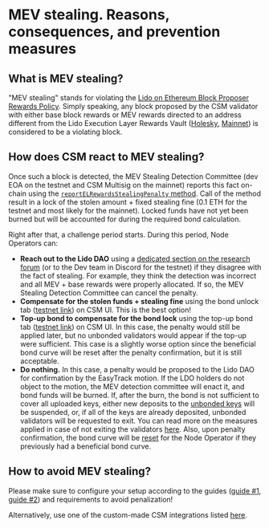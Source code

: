 # MEV stealing. Reasons, consequences, and prevention measures

## What is MEV stealing?

"MEV stealing" stands for violating the [Lido on Ethereum Block Proposer Rewards Policy](https://snapshot.org/#/lido-snapshot.eth/proposal/0x7ac2431dc0eddcad4a02ba220a19f451ab6b064a0eaef961ed386dc573722a7f). Simply speaking, any block proposed by the CSM validator with either base block rewards or MEV rewards directed to an address different from the Lido Execution Layer Rewards Vault ([Holesky](../../../deployed-contracts/holesky.md), [Mainnet](../../../deployed-contracts/index.md)) is considered to be a violating block.

## How does CSM react to MEV stealing?

Once such a block is detected, the MEV Stealing Detection Committee (dev EOA on the testnet and CSM Multisig on the mainnet) reports this fact on-chain using the [`reportELRewardsStealingPenalty` method](https://github.com/lidofinance/community-staking-module/blob/main/docs/src/src/CSModule.sol/contract.CSModule.md#reportelrewardsstealingpenalty). Call of the method result in a lock of the stolen amount + fixed stealing fine (0.1 ETH for the testnet and most likely for the mainnet). Locked funds have not yet been burned but will be accounted for during the required bond calculation.

Right after that, a challenge period starts. During this period, Node Operators can:

- **Reach out to the Lido DAO** using a [dedicated section on the research forum](https://research.lido.fi/c/csm-support/21) (or to the Dev team in Discord for the testnet) if they disagree with the fact of stealing. For example, they think the detection was incorrect and all MEV + base rewards were properly allocated. If so, the MEV Stealing Detection Committee can cancel the penalty.
- **Compensate for the stolen funds + stealing fine** using the bond unlock tab ([testnet link](https://csm.testnet.fi/bond/unlock)) on CSM UI. This is the best option!
- **Top-up bond to compensate for the bond lock** using the top-up bond tab ([testnet link](https://csm.testnet.fi/bond/add)) on CSM UI. In this case, the penalty would still be applied later, but no unbonded validators would appear if the top-up were sufficient. This case is a slightly worse option since the beneficial bond curve will be reset after the penalty confirmation, but it is still acceptable.
- **Do nothing.** In this case, a penalty would be proposed to the Lido DAO for confirmation by the EasyTrack motion. If the LDO holders do not object to the motion, the MEV detection committee will enact it, and bond funds will be burned. If, after the burn, the bond is not sufficient to cover all uploaded keys, either new deposits to the [unbonded keys](../../csm/join-csm#unbonded-validators) will be suspended, or, if all of the keys are already deposited, unbonded validators will be requested to exit. You can read more on the measures applied in case of not exiting the validators [here](../../csm/validator-exits#protocol-initiated-exits). Also, upon penalty confirmation, the bond curve will be [reset](../../csm/penalties.md#benefits-reset) for the Node Operator if they previously had a beneficial bond curve.

## How to avoid MEV stealing?

Please make sure to configure your setup according to the guides ([guide #1](https://operatorportal.lido.fi/modules/community-staking-module), [guide #2](https://dvt-homestaker.stakesaurus.com/bonded-validators-setup/lido-csm)) and requirements to avoid penalization!

Alternatively, use one of the custom-made CSM integrations listed [here](https://operatorportal.lido.fi/modules/community-staking-module).
